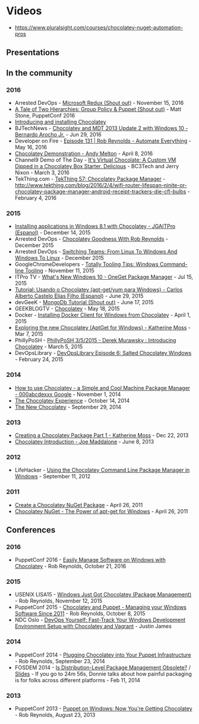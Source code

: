 # Videos

* https://www.pluralsight.com/courses/chocolatey-nuget-automation-pros

## Presentations

## In the community
### 2016

* Arrested DevOps - [Microsoft Redux (Shout out)](https://youtu.be/rsnxc1l3Fz8?t=7m29s) - November 15, 2016
* [A Tale of Two Hierarchies: Group Policy & Puppet (Shout out)](https://youtu.be/mNW9pDZT-8c?t=33m1s) - Matt Stone, PuppetConf 2016
* [Introducing and installing Chocolatey](https://www.youtube.com/watch?v=6GGTcUbhc3o)
* BJTechNews - [Chocolatey and MDT 2013 Update 2 with Windows 10 - Bernardo Arocho Jr.](https://www.youtube.com/watch?v=1OrpZpeEmL0) - Jun 29, 2016
* Developer on Fire - [Episode 131 | Rob Reynolds - Automate Everything](http://developeronfire.com/episode-131-rob-reynolds-automate-everything) - May 16, 2016
* [Chocolatey Demonstration - Andy Melton](https://www.youtube.com/watch?v=HlnTZF3H1Ac) - April 8, 2016
* Channel9 Demo of The Day - [It's Virtual Chocolate: A Custom VM Dipped in a Chocolatey Box Starter. Delicious](https://channel9.msdn.com/Shows/demooftheday/chocovm) - BC3Tech and Jerry Nixon - March 3, 2016
* TekThing.com - [TekThing 57: Chocolatey Package Manager](https://youtu.be/lqOIop83ms8?t=14m34s) - http://www.tekthing.com/blog/2016/2/4/wifi-router-lifespan-ninite-or-chocolatey-package-manager-android-receipt-trackers-die-cfl-bulbs - February 4, 2016

### 2015

* [Installing applications in Windows 8.1 with Chocolatey - JGAITPro (Espanol)](https://www.youtube.com/watch?v=aid3ptjLlIk) - December 14, 2015
* Arrested DevOps - [Chocolatey Goodness With Rob Reynolds](https://www.arresteddevops.com/chocolatey/) - December 2015
* Arrested DevOps - [Switching Teams: From Linux To Windows And Windows To Linux](https://www.arresteddevops.com/os-switching/) - December 2015
* GoogleChromeDevelopers - [Totally Tooling Tips: Windows Command-line Tooling](https://www.youtube.com/watch?v=msCUKTdBzg4&t=4m19s) - November 11, 2015
* ITPro TV - [What's New Windows 10 - OneGet Package Manager](https://www.youtube.com/watch?v=yDkjf8EOU2Q) - Jul 15, 2015
* [Tutorial: Usando o Chocolatey (apt-get/yum para Windows) - Carlos Alberto Castelo Elias Filho (Espanol)](https://www.youtube.com/watch?v=OWgADNDHJzg) - June 29, 2015
* devGeeK - [MongoDb Tutorial (Shout out)](https://www.youtube.com/watch?v=W-WihPoEbR4&feature=youtu.be&t=48m45s) - June 17, 2015
* GEEKBLOGTV - [Chocolatey](https://www.youtube.com/watch?v=nH6jRB5kigc) - May 18, 2015
* Docker - [Installing Docker Client for Windows from Chocolatey](https://www.youtube.com/watch?v=l026hqjhLRU) - April 1, 2015
* [Exploring the new Chocolatey (AptGet for Windows) - Katherine Moss](https://www.youtube.com/watch?v=kbDPMaEkqZY) - Mar 7, 2015
* PhillyPoSH - [PhillyPoSH 3/5/2015 - Derek Murawsky : Introducing Chocolatey](https://www.youtube.com/watch?v=LqyHyoa_F1c) - March 5, 2015
* DevOpsLibrary - [DevOpsLibrary Episode 6: Salted Chocolatey Windows](https://www.youtube.com/watch?v=WYxXUQCTVWw) - February 24, 2015

### 2014
* [How to use Chocolatey - a Simple and Cool Machine Package Manager - 000abcdexxx Google](https://www.youtube.com/watch?v=nh3lPZssp7s) - November 1, 2014
* [The Chocolatey Experience](https://vimeo.com/108866814) - October 14, 2014
* [The New Chocolatey](https://www.youtube.com/watch?v=sm_U53sxt2c) - September 29, 2014

### 2013
* [Creating a Chocolatey Package Part 1 - Katherine Moss](https://www.youtube.com/watch?v=lLJA_OW0LlY) - Dec 22, 2013
* [Chocolatey Introduction - Joe Maddalone](https://www.youtube.com/watch?v=yBk9DuAHNuc) - June 8, 2013

### 2012
* LifeHacker - [Using the Chocolatey Command Line Package Manager in Windows](https://www.youtube.com/watch?v=ArwT8DtK7Cc) - September 11, 2012

### 2011
* [Create a Chocolatey NuGet Package](https://www.youtube.com/watch?v=Wt_unjS_SUo) - April 26, 2011
* [Chocolatey NuGet - The Power of apt-get for Windows](https://www.youtube.com/watch?v=N-hWOUL8roU) - April 26, 2011

## Conferences
### 2016
* PuppetConf 2016 - [Easily Manage Software on Windows with Chocolatey](https://www.youtube.com/watch?v=K5jq35wezHI) - Rob Reynolds, October 21, 2016

### 2015

* USENIX LISA15 - [Windows Just Got Chocolatey (Package Management)](http://usenix.org/conference/lisa15/conference-program/presentation/reynolds) - Rob Reynolds, November 12, 2015
* PuppetConf 2015 - [Chocolatey and Puppet - Managing your Windows Software Since 2011](https://www.youtube.com/watch?v=NNM2H4GsWYA) - Rob Reynolds, October 8, 2015
* NDC Oslo - [DevOps Yourself: Fast-Track Your Windows Development Environment Setup with Chocolatey and Vagrant](https://vimeo.com/131640721) - Justin James

### 2014
* PuppetConf 2014 - [Plugging Chocolatey into Your Puppet Infrastructure](https://www.youtube.com/watch?v=cZl_wKSciVk) - Rob Reynolds, September 23, 2014
* FOSDEM 2014 - [Is Distribution-Level Package Management Obsolete?](https://www.youtube.com/watch?v=FENKd8NT9cY&t=28m19s) / [Slides](http://www.slideshare.net/dberkholz/is-distributionlevel-package-management-obsolete/18) - If you go to 24m 56s, Donnie talks about how painful packaging is for folks across different platforms - Feb 11, 2014

### 2013
* PuppetConf 2013 - [Puppet on Windows: Now You're Getting Chocolatey](https://www.youtube.com/watch?v=Im30wziOrBs) - Rob Reynolds, August 23, 2013
